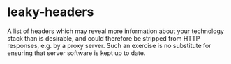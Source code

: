 # leaky-headers
A list of headers which may reveal more information about your technology stack than is desirable, and could therefore be stripped from HTTP responses, e.g. by a proxy server. Such an exercise is no substitute for ensuring that server software is kept up to date.
